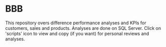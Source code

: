 # BBB
This repository overs difference performance analyses and KPIs for customers, sales and products. Analyses are done on SQL Server.
Click on 'scripts' icon to view and copy (if you want) for personal reviews and analyses.
